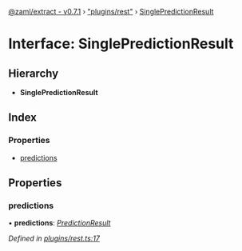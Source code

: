 [@zaml/extract - v0.7.1](../README.md) › ["plugins/rest"](../modules/_plugins_rest_.md) › [SinglePredictionResult](_plugins_rest_.singlepredictionresult.md)

# Interface: SinglePredictionResult

## Hierarchy

* **SinglePredictionResult**

## Index

### Properties

* [predictions](_plugins_rest_.singlepredictionresult.md#predictions)

## Properties

###  predictions

• **predictions**: *[PredictionResult](../modules/_plugins_rest_.md#predictionresult)*

*Defined in [plugins/rest.ts:17](https://github.com/nexushubs/zaml-lang/blob/4389e8b/packages/zaml-extract/src/plugins/rest.ts#L17)*
